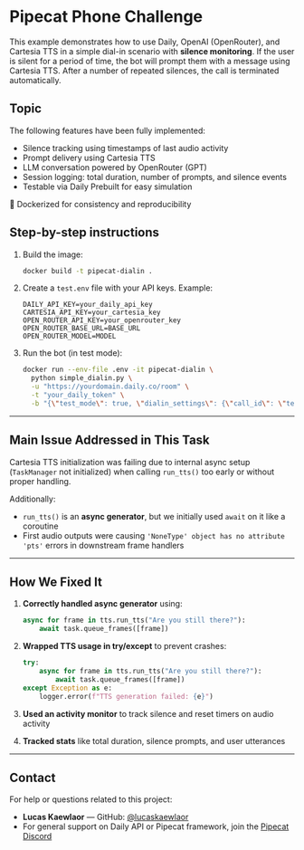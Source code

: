 
# Pipecat Phone Challenge

This example demonstrates how to use Daily, OpenAI (OpenRouter), and Cartesia TTS in a simple dial-in scenario with **silence monitoring**. If the user is silent for a period of time, the bot will prompt them with a message using Cartesia TTS. After a number of repeated silences, the call is terminated automatically.

## Topic
The following features have been fully implemented:

- Silence tracking using timestamps of last audio activity
- Prompt delivery using Cartesia TTS
- LLM conversation powered by OpenRouter (GPT)
- Session logging: total duration, number of prompts, and silence events
- Testable via Daily Prebuilt for easy simulation

🐳 Dockerized for consistency and reproducibility

## Step-by-step instructions

1. Build the image:

   ```bash
   docker build -t pipecat-dialin .
   ```

2. Create a `test.env` file with your API keys. Example:

   ```
   DAILY_API_KEY=your_daily_api_key
   CARTESIA_API_KEY=your_cartesia_key
   OPEN_ROUTER_API_KEY=your_openrouter_key
   OPEN_ROUTER_BASE_URL=BASE_URL
   OPEN_ROUTER_MODEL=MODEL
   ```

3. Run the bot (in test mode):

   ```bash
   docker run --env-file .env -it pipecat-dialin \
     python simple_dialin.py \
     -u "https://yourdomain.daily.co/room" \
     -t "your_daily_token" \
     -b "{\"test_mode\": true, \"dialin_settings\": {\"call_id\": \"test-call\", \"call_domain\": \"yourdomain.daily.co\"}}"
   ```

---

## Main Issue Addressed in This Task

Cartesia TTS initialization was failing due to internal async setup (`TaskManager` not initialized) when calling `run_tts()` too early or without proper handling.

Additionally:
- `run_tts()` is an **async generator**, but we initially used `await` on it like a coroutine
- First audio outputs were causing `'NoneType' object has no attribute 'pts'` errors in downstream frame handlers

---

## How We Fixed It

1. **Correctly handled async generator** using:

   ```python
   async for frame in tts.run_tts("Are you still there?"):
       await task.queue_frames([frame])
   ```

2. **Wrapped TTS usage in try/except** to prevent crashes:

   ```python
   try:
       async for frame in tts.run_tts("Are you still there?"):
           await task.queue_frames([frame])
   except Exception as e:
       logger.error(f"TTS generation failed: {e}")
   ```

3. **Used an activity monitor** to track silence and reset timers on audio activity

4. **Tracked stats** like total duration, silence prompts, and user utterances

---

## Contact

For help or questions related to this project:

- **Lucas Kaewlaor** — GitHub: [@lucaskaewlaor](https://github.com/lucaskaewlaor)  
- For general support on Daily API or Pipecat framework, join the [Pipecat Discord](https://discord.gg/pipecat)
